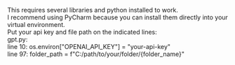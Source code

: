 This requires several libraries and python installed to work.<br> I recommend using PyCharm because you can install them directly into your virtual environment. <br>Put your api key and file path on the indicated lines:
<br>gpt.py:
<br>line 10: os.environ["OPENAI_API_KEY"] = "your-api-key"
<br>line 97: folder_path = f"C:/path/to/your/folder/{folder_name}"
